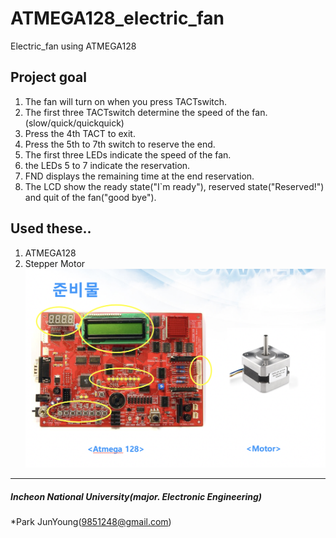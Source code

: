 # ATMEGA128_electric_fan
Electric_fan using ATMEGA128

## Project goal
1. The fan will turn on when you press TACTswitch.
2. The first three TACTswitch determine the speed of the fan.(slow/quick/quickquick)
3. Press the 4th TACT to exit.
4. Press the 5th to 7th switch to reserve the end.
5. The first three LEDs indicate the speed of the fan.
6. the LEDs 5 to 7 indicate the reservation.
7. FND displays the remaining time at the end reservation.
8. The LCD show the ready state("I`m ready"), reserved state("Reserved!") and quit of the fan("good bye").

## Used these..
1. ATMEGA128
2. Stepper Motor
![alt text](https://github.com/zoonyoung/ATMEGA128_electric_fan/blob/master/pic/pic1.png)


***
##### Incheon National University(major. Electronic Engineering)
*Park JunYoung(9851248@gmail.com)
